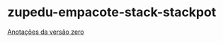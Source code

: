 # zupedu-empacote-stack-stackpot

[Anotações da versão zero](https://github.com/my-study-area/zupedu-empacote-stack-stackpot/tree/b016452c122202b1c89a98517312b21602f1b280)

